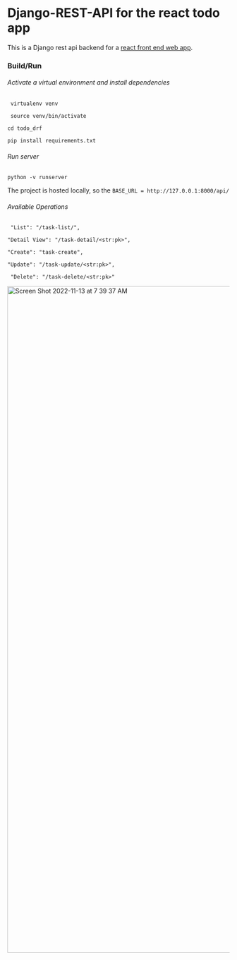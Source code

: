 # Django-REST-API for the react todo app
This is a Django rest api backend for a [react front end web app](https://github.com/React-projects-tesfa/React-front-end-Todo-App).

### Build/Run
###### Activate a virtual environment and install dependencies

``` virtualenv venv```

``` source venv/bin/activate```

```cd todo_drf```

```pip install requirements.txt```

###### Run server

```python -v runserver```

The project is hosted locally, so the ```BASE_URL = http://127.0.0.1:8000/api/```

######  Available Operations

``` "List": "/task-list/",```

```"Detail View": "/task-detail/<str:pk>",```

```"Create": "task-create",```

```"Update": "/task-update/<str:pk>",```

``` "Delete": "/task-delete/<str:pk>"```


<img width="1512" alt="Screen Shot 2022-11-13 at 7 39 37 AM" src="https://user-images.githubusercontent.com/62855279/201522132-f005be15-e98e-495b-aab8-5bef4520db94.png">
